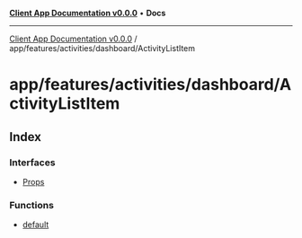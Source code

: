 [**Client App Documentation v0.0.0**](../../../../../README.md) • **Docs**

***

[Client App Documentation v0.0.0](../../../../../README.md) / app/features/activities/dashboard/ActivityListItem

# app/features/activities/dashboard/ActivityListItem

## Index

### Interfaces

- [Props](interfaces/Props.md)

### Functions

- [default](functions/default.md)
